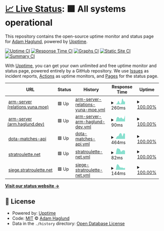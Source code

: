 # [📈 Live Status](https://status.haglund.dev): <!--live status--> **🟩 All systems operational**

This repository contains the open-source uptime monitor and status page for [Adam Haglund](https://status.haglund.dev), powered by [Upptime](https://github.com/upptime/upptime).

[![Uptime CI](https://github.com/BeeeQueue/upptime/workflows/Uptime%20CI/badge.svg)](https://github.com/BeeeQueue/upptime/actions?query=workflow%3A%22Uptime+CI%22)
[![Response Time CI](https://github.com/BeeeQueue/upptime/workflows/Response%20Time%20CI/badge.svg)](https://github.com/BeeeQueue/upptime/actions?query=workflow%3A%22Response+Time+CI%22)
[![Graphs CI](https://github.com/BeeeQueue/upptime/workflows/Graphs%20CI/badge.svg)](https://github.com/BeeeQueue/upptime/actions?query=workflow%3A%22Graphs+CI%22)
[![Static Site CI](https://github.com/BeeeQueue/upptime/workflows/Static%20Site%20CI/badge.svg)](https://github.com/BeeeQueue/upptime/actions?query=workflow%3A%22Static+Site+CI%22)
[![Summary CI](https://github.com/BeeeQueue/upptime/workflows/Summary%20CI/badge.svg)](https://github.com/BeeeQueue/upptime/actions?query=workflow%3A%22Summary+CI%22)

With [Upptime](https://upptime.js.org), you can get your own unlimited and free uptime monitor and status page, powered entirely by a GitHub repository. We use [Issues](https://github.com/BeeeQueue/upptime/issues) as incident reports, [Actions](https://github.com/BeeeQueue/upptime/actions) as uptime monitors, and [Pages](https://status.haglund.dev) for the status page.

<!--start: status pages-->
<!-- This summary is generated by Upptime (https://github.com/upptime/upptime) -->
<!-- Do not edit this manually, your changes will be overwritten -->
<!-- prettier-ignore -->
| URL | Status | History | Response Time | Uptime |
| --- | ------ | ------- | ------------- | ------ |
| <img alt="" src="https://icons.duckduckgo.com/ip3/relations.yuna.moe.ico" height="13"> [arm-server (relations.yuna.moe)](https://relations.yuna.moe/api/ids?id=1337&source=anilist) | 🟩 Up | [arm-server-relations-yuna-moe.yml](https://github.com/BeeeQueue/upptime/commits/HEAD/history/arm-server-relations-yuna-moe.yml) | <details><summary><img alt="Response time graph" src="./graphs/arm-server-relations-yuna-moe/response-time-week.png" height="20"> 260ms</summary><br><a href="https://status.haglund.dev/history/arm-server-relations-yuna-moe"><img alt="Response time 361" src="https://img.shields.io/endpoint?url=https%3A%2F%2Fraw.githubusercontent.com%2FBeeeQueue%2Fupptime%2FHEAD%2Fapi%2Farm-server-relations-yuna-moe%2Fresponse-time.json"></a><br><a href="https://status.haglund.dev/history/arm-server-relations-yuna-moe"><img alt="24-hour response time 257" src="https://img.shields.io/endpoint?url=https%3A%2F%2Fraw.githubusercontent.com%2FBeeeQueue%2Fupptime%2FHEAD%2Fapi%2Farm-server-relations-yuna-moe%2Fresponse-time-day.json"></a><br><a href="https://status.haglund.dev/history/arm-server-relations-yuna-moe"><img alt="7-day response time 260" src="https://img.shields.io/endpoint?url=https%3A%2F%2Fraw.githubusercontent.com%2FBeeeQueue%2Fupptime%2FHEAD%2Fapi%2Farm-server-relations-yuna-moe%2Fresponse-time-week.json"></a><br><a href="https://status.haglund.dev/history/arm-server-relations-yuna-moe"><img alt="30-day response time 221" src="https://img.shields.io/endpoint?url=https%3A%2F%2Fraw.githubusercontent.com%2FBeeeQueue%2Fupptime%2FHEAD%2Fapi%2Farm-server-relations-yuna-moe%2Fresponse-time-month.json"></a><br><a href="https://status.haglund.dev/history/arm-server-relations-yuna-moe"><img alt="1-year response time 345" src="https://img.shields.io/endpoint?url=https%3A%2F%2Fraw.githubusercontent.com%2FBeeeQueue%2Fupptime%2FHEAD%2Fapi%2Farm-server-relations-yuna-moe%2Fresponse-time-year.json"></a></details> | <details><summary><a href="https://status.haglund.dev/history/arm-server-relations-yuna-moe">100.00%</a></summary><a href="https://status.haglund.dev/history/arm-server-relations-yuna-moe"><img alt="All-time uptime 99.98%" src="https://img.shields.io/endpoint?url=https%3A%2F%2Fraw.githubusercontent.com%2FBeeeQueue%2Fupptime%2FHEAD%2Fapi%2Farm-server-relations-yuna-moe%2Fuptime.json"></a><br><a href="https://status.haglund.dev/history/arm-server-relations-yuna-moe"><img alt="24-hour uptime 100.00%" src="https://img.shields.io/endpoint?url=https%3A%2F%2Fraw.githubusercontent.com%2FBeeeQueue%2Fupptime%2FHEAD%2Fapi%2Farm-server-relations-yuna-moe%2Fuptime-day.json"></a><br><a href="https://status.haglund.dev/history/arm-server-relations-yuna-moe"><img alt="7-day uptime 100.00%" src="https://img.shields.io/endpoint?url=https%3A%2F%2Fraw.githubusercontent.com%2FBeeeQueue%2Fupptime%2FHEAD%2Fapi%2Farm-server-relations-yuna-moe%2Fuptime-week.json"></a><br><a href="https://status.haglund.dev/history/arm-server-relations-yuna-moe"><img alt="30-day uptime 100.00%" src="https://img.shields.io/endpoint?url=https%3A%2F%2Fraw.githubusercontent.com%2FBeeeQueue%2Fupptime%2FHEAD%2Fapi%2Farm-server-relations-yuna-moe%2Fuptime-month.json"></a><br><a href="https://status.haglund.dev/history/arm-server-relations-yuna-moe"><img alt="1-year uptime 100.00%" src="https://img.shields.io/endpoint?url=https%3A%2F%2Fraw.githubusercontent.com%2FBeeeQueue%2Fupptime%2FHEAD%2Fapi%2Farm-server-relations-yuna-moe%2Fuptime-year.json"></a></details>
| <img alt="" src="https://icons.duckduckgo.com/ip3/arm.haglund.dev.ico" height="13"> [arm-server (arm.haglund.dev)](https://arm.haglund.dev/api/ids?id=1337&source=anilist) | 🟩 Up | [arm-server-arm-haglund-dev.yml](https://github.com/BeeeQueue/upptime/commits/HEAD/history/arm-server-arm-haglund-dev.yml) | <details><summary><img alt="Response time graph" src="./graphs/arm-server-arm-haglund-dev/response-time-week.png" height="20"> 90ms</summary><br><a href="https://status.haglund.dev/history/arm-server-arm-haglund-dev"><img alt="Response time 292" src="https://img.shields.io/endpoint?url=https%3A%2F%2Fraw.githubusercontent.com%2FBeeeQueue%2Fupptime%2FHEAD%2Fapi%2Farm-server-arm-haglund-dev%2Fresponse-time.json"></a><br><a href="https://status.haglund.dev/history/arm-server-arm-haglund-dev"><img alt="24-hour response time 130" src="https://img.shields.io/endpoint?url=https%3A%2F%2Fraw.githubusercontent.com%2FBeeeQueue%2Fupptime%2FHEAD%2Fapi%2Farm-server-arm-haglund-dev%2Fresponse-time-day.json"></a><br><a href="https://status.haglund.dev/history/arm-server-arm-haglund-dev"><img alt="7-day response time 90" src="https://img.shields.io/endpoint?url=https%3A%2F%2Fraw.githubusercontent.com%2FBeeeQueue%2Fupptime%2FHEAD%2Fapi%2Farm-server-arm-haglund-dev%2Fresponse-time-week.json"></a><br><a href="https://status.haglund.dev/history/arm-server-arm-haglund-dev"><img alt="30-day response time 106" src="https://img.shields.io/endpoint?url=https%3A%2F%2Fraw.githubusercontent.com%2FBeeeQueue%2Fupptime%2FHEAD%2Fapi%2Farm-server-arm-haglund-dev%2Fresponse-time-month.json"></a><br><a href="https://status.haglund.dev/history/arm-server-arm-haglund-dev"><img alt="1-year response time 254" src="https://img.shields.io/endpoint?url=https%3A%2F%2Fraw.githubusercontent.com%2FBeeeQueue%2Fupptime%2FHEAD%2Fapi%2Farm-server-arm-haglund-dev%2Fresponse-time-year.json"></a></details> | <details><summary><a href="https://status.haglund.dev/history/arm-server-arm-haglund-dev">100.00%</a></summary><a href="https://status.haglund.dev/history/arm-server-arm-haglund-dev"><img alt="All-time uptime 99.87%" src="https://img.shields.io/endpoint?url=https%3A%2F%2Fraw.githubusercontent.com%2FBeeeQueue%2Fupptime%2FHEAD%2Fapi%2Farm-server-arm-haglund-dev%2Fuptime.json"></a><br><a href="https://status.haglund.dev/history/arm-server-arm-haglund-dev"><img alt="24-hour uptime 100.00%" src="https://img.shields.io/endpoint?url=https%3A%2F%2Fraw.githubusercontent.com%2FBeeeQueue%2Fupptime%2FHEAD%2Fapi%2Farm-server-arm-haglund-dev%2Fuptime-day.json"></a><br><a href="https://status.haglund.dev/history/arm-server-arm-haglund-dev"><img alt="7-day uptime 100.00%" src="https://img.shields.io/endpoint?url=https%3A%2F%2Fraw.githubusercontent.com%2FBeeeQueue%2Fupptime%2FHEAD%2Fapi%2Farm-server-arm-haglund-dev%2Fuptime-week.json"></a><br><a href="https://status.haglund.dev/history/arm-server-arm-haglund-dev"><img alt="30-day uptime 100.00%" src="https://img.shields.io/endpoint?url=https%3A%2F%2Fraw.githubusercontent.com%2FBeeeQueue%2Fupptime%2FHEAD%2Fapi%2Farm-server-arm-haglund-dev%2Fuptime-month.json"></a><br><a href="https://status.haglund.dev/history/arm-server-arm-haglund-dev"><img alt="1-year uptime 100.00%" src="https://img.shields.io/endpoint?url=https%3A%2F%2Fraw.githubusercontent.com%2FBeeeQueue%2Fupptime%2FHEAD%2Fapi%2Farm-server-arm-haglund-dev%2Fuptime-year.json"></a></details>
| <img alt="" src="https://icons.duckduckgo.com/ip3/dota.haglund.dev.ico" height="13"> [dota-matches-api](https://dota.haglund.dev/v1/matches) | 🟩 Up | [dota-matches-api.yml](https://github.com/BeeeQueue/upptime/commits/HEAD/history/dota-matches-api.yml) | <details><summary><img alt="Response time graph" src="./graphs/dota-matches-api/response-time-week.png" height="20"> 464ms</summary><br><a href="https://status.haglund.dev/history/dota-matches-api"><img alt="Response time 789" src="https://img.shields.io/endpoint?url=https%3A%2F%2Fraw.githubusercontent.com%2FBeeeQueue%2Fupptime%2FHEAD%2Fapi%2Fdota-matches-api%2Fresponse-time.json"></a><br><a href="https://status.haglund.dev/history/dota-matches-api"><img alt="24-hour response time 226" src="https://img.shields.io/endpoint?url=https%3A%2F%2Fraw.githubusercontent.com%2FBeeeQueue%2Fupptime%2FHEAD%2Fapi%2Fdota-matches-api%2Fresponse-time-day.json"></a><br><a href="https://status.haglund.dev/history/dota-matches-api"><img alt="7-day response time 464" src="https://img.shields.io/endpoint?url=https%3A%2F%2Fraw.githubusercontent.com%2FBeeeQueue%2Fupptime%2FHEAD%2Fapi%2Fdota-matches-api%2Fresponse-time-week.json"></a><br><a href="https://status.haglund.dev/history/dota-matches-api"><img alt="30-day response time 467" src="https://img.shields.io/endpoint?url=https%3A%2F%2Fraw.githubusercontent.com%2FBeeeQueue%2Fupptime%2FHEAD%2Fapi%2Fdota-matches-api%2Fresponse-time-month.json"></a><br><a href="https://status.haglund.dev/history/dota-matches-api"><img alt="1-year response time 811" src="https://img.shields.io/endpoint?url=https%3A%2F%2Fraw.githubusercontent.com%2FBeeeQueue%2Fupptime%2FHEAD%2Fapi%2Fdota-matches-api%2Fresponse-time-year.json"></a></details> | <details><summary><a href="https://status.haglund.dev/history/dota-matches-api">100.00%</a></summary><a href="https://status.haglund.dev/history/dota-matches-api"><img alt="All-time uptime 99.85%" src="https://img.shields.io/endpoint?url=https%3A%2F%2Fraw.githubusercontent.com%2FBeeeQueue%2Fupptime%2FHEAD%2Fapi%2Fdota-matches-api%2Fuptime.json"></a><br><a href="https://status.haglund.dev/history/dota-matches-api"><img alt="24-hour uptime 100.00%" src="https://img.shields.io/endpoint?url=https%3A%2F%2Fraw.githubusercontent.com%2FBeeeQueue%2Fupptime%2FHEAD%2Fapi%2Fdota-matches-api%2Fuptime-day.json"></a><br><a href="https://status.haglund.dev/history/dota-matches-api"><img alt="7-day uptime 100.00%" src="https://img.shields.io/endpoint?url=https%3A%2F%2Fraw.githubusercontent.com%2FBeeeQueue%2Fupptime%2FHEAD%2Fapi%2Fdota-matches-api%2Fuptime-week.json"></a><br><a href="https://status.haglund.dev/history/dota-matches-api"><img alt="30-day uptime 100.00%" src="https://img.shields.io/endpoint?url=https%3A%2F%2Fraw.githubusercontent.com%2FBeeeQueue%2Fupptime%2FHEAD%2Fapi%2Fdota-matches-api%2Fuptime-month.json"></a><br><a href="https://status.haglund.dev/history/dota-matches-api"><img alt="1-year uptime 99.94%" src="https://img.shields.io/endpoint?url=https%3A%2F%2Fraw.githubusercontent.com%2FBeeeQueue%2Fupptime%2FHEAD%2Fapi%2Fdota-matches-api%2Fuptime-year.json"></a></details>
| <img alt="" src="https://icons.duckduckgo.com/ip3/stratroulette.net.ico" height="13"> [stratroulette.net](https://stratroulette.net) | 🟩 Up | [stratroulette-net.yml](https://github.com/BeeeQueue/upptime/commits/HEAD/history/stratroulette-net.yml) | <details><summary><img alt="Response time graph" src="./graphs/stratroulette-net/response-time-week.png" height="20"> 82ms</summary><br><a href="https://status.haglund.dev/history/stratroulette-net"><img alt="Response time 113" src="https://img.shields.io/endpoint?url=https%3A%2F%2Fraw.githubusercontent.com%2FBeeeQueue%2Fupptime%2FHEAD%2Fapi%2Fstratroulette-net%2Fresponse-time.json"></a><br><a href="https://status.haglund.dev/history/stratroulette-net"><img alt="24-hour response time 44" src="https://img.shields.io/endpoint?url=https%3A%2F%2Fraw.githubusercontent.com%2FBeeeQueue%2Fupptime%2FHEAD%2Fapi%2Fstratroulette-net%2Fresponse-time-day.json"></a><br><a href="https://status.haglund.dev/history/stratroulette-net"><img alt="7-day response time 82" src="https://img.shields.io/endpoint?url=https%3A%2F%2Fraw.githubusercontent.com%2FBeeeQueue%2Fupptime%2FHEAD%2Fapi%2Fstratroulette-net%2Fresponse-time-week.json"></a><br><a href="https://status.haglund.dev/history/stratroulette-net"><img alt="30-day response time 119" src="https://img.shields.io/endpoint?url=https%3A%2F%2Fraw.githubusercontent.com%2FBeeeQueue%2Fupptime%2FHEAD%2Fapi%2Fstratroulette-net%2Fresponse-time-month.json"></a><br><a href="https://status.haglund.dev/history/stratroulette-net"><img alt="1-year response time 116" src="https://img.shields.io/endpoint?url=https%3A%2F%2Fraw.githubusercontent.com%2FBeeeQueue%2Fupptime%2FHEAD%2Fapi%2Fstratroulette-net%2Fresponse-time-year.json"></a></details> | <details><summary><a href="https://status.haglund.dev/history/stratroulette-net">100.00%</a></summary><a href="https://status.haglund.dev/history/stratroulette-net"><img alt="All-time uptime 100.00%" src="https://img.shields.io/endpoint?url=https%3A%2F%2Fraw.githubusercontent.com%2FBeeeQueue%2Fupptime%2FHEAD%2Fapi%2Fstratroulette-net%2Fuptime.json"></a><br><a href="https://status.haglund.dev/history/stratroulette-net"><img alt="24-hour uptime 100.00%" src="https://img.shields.io/endpoint?url=https%3A%2F%2Fraw.githubusercontent.com%2FBeeeQueue%2Fupptime%2FHEAD%2Fapi%2Fstratroulette-net%2Fuptime-day.json"></a><br><a href="https://status.haglund.dev/history/stratroulette-net"><img alt="7-day uptime 100.00%" src="https://img.shields.io/endpoint?url=https%3A%2F%2Fraw.githubusercontent.com%2FBeeeQueue%2Fupptime%2FHEAD%2Fapi%2Fstratroulette-net%2Fuptime-week.json"></a><br><a href="https://status.haglund.dev/history/stratroulette-net"><img alt="30-day uptime 100.00%" src="https://img.shields.io/endpoint?url=https%3A%2F%2Fraw.githubusercontent.com%2FBeeeQueue%2Fupptime%2FHEAD%2Fapi%2Fstratroulette-net%2Fuptime-month.json"></a><br><a href="https://status.haglund.dev/history/stratroulette-net"><img alt="1-year uptime 100.00%" src="https://img.shields.io/endpoint?url=https%3A%2F%2Fraw.githubusercontent.com%2FBeeeQueue%2Fupptime%2FHEAD%2Fapi%2Fstratroulette-net%2Fuptime-year.json"></a></details>
| <img alt="" src="https://icons.duckduckgo.com/ip3/siege.stratroulette.net.ico" height="13"> [siege.stratroulette.net](https://siege.stratroulette.net/graphql?query=%7Bstrat(shortId%3A2)%7BshortId%7D%7D) | 🟩 Up | [siege-stratroulette-net.yml](https://github.com/BeeeQueue/upptime/commits/HEAD/history/siege-stratroulette-net.yml) | <details><summary><img alt="Response time graph" src="./graphs/siege-stratroulette-net/response-time-week.png" height="20"> 144ms</summary><br><a href="https://status.haglund.dev/history/siege-stratroulette-net"><img alt="Response time 517" src="https://img.shields.io/endpoint?url=https%3A%2F%2Fraw.githubusercontent.com%2FBeeeQueue%2Fupptime%2FHEAD%2Fapi%2Fsiege-stratroulette-net%2Fresponse-time.json"></a><br><a href="https://status.haglund.dev/history/siege-stratroulette-net"><img alt="24-hour response time 147" src="https://img.shields.io/endpoint?url=https%3A%2F%2Fraw.githubusercontent.com%2FBeeeQueue%2Fupptime%2FHEAD%2Fapi%2Fsiege-stratroulette-net%2Fresponse-time-day.json"></a><br><a href="https://status.haglund.dev/history/siege-stratroulette-net"><img alt="7-day response time 144" src="https://img.shields.io/endpoint?url=https%3A%2F%2Fraw.githubusercontent.com%2FBeeeQueue%2Fupptime%2FHEAD%2Fapi%2Fsiege-stratroulette-net%2Fresponse-time-week.json"></a><br><a href="https://status.haglund.dev/history/siege-stratroulette-net"><img alt="30-day response time 245" src="https://img.shields.io/endpoint?url=https%3A%2F%2Fraw.githubusercontent.com%2FBeeeQueue%2Fupptime%2FHEAD%2Fapi%2Fsiege-stratroulette-net%2Fresponse-time-month.json"></a><br><a href="https://status.haglund.dev/history/siege-stratroulette-net"><img alt="1-year response time 563" src="https://img.shields.io/endpoint?url=https%3A%2F%2Fraw.githubusercontent.com%2FBeeeQueue%2Fupptime%2FHEAD%2Fapi%2Fsiege-stratroulette-net%2Fresponse-time-year.json"></a></details> | <details><summary><a href="https://status.haglund.dev/history/siege-stratroulette-net">100.00%</a></summary><a href="https://status.haglund.dev/history/siege-stratroulette-net"><img alt="All-time uptime 99.38%" src="https://img.shields.io/endpoint?url=https%3A%2F%2Fraw.githubusercontent.com%2FBeeeQueue%2Fupptime%2FHEAD%2Fapi%2Fsiege-stratroulette-net%2Fuptime.json"></a><br><a href="https://status.haglund.dev/history/siege-stratroulette-net"><img alt="24-hour uptime 100.00%" src="https://img.shields.io/endpoint?url=https%3A%2F%2Fraw.githubusercontent.com%2FBeeeQueue%2Fupptime%2FHEAD%2Fapi%2Fsiege-stratroulette-net%2Fuptime-day.json"></a><br><a href="https://status.haglund.dev/history/siege-stratroulette-net"><img alt="7-day uptime 100.00%" src="https://img.shields.io/endpoint?url=https%3A%2F%2Fraw.githubusercontent.com%2FBeeeQueue%2Fupptime%2FHEAD%2Fapi%2Fsiege-stratroulette-net%2Fuptime-week.json"></a><br><a href="https://status.haglund.dev/history/siege-stratroulette-net"><img alt="30-day uptime 100.00%" src="https://img.shields.io/endpoint?url=https%3A%2F%2Fraw.githubusercontent.com%2FBeeeQueue%2Fupptime%2FHEAD%2Fapi%2Fsiege-stratroulette-net%2Fuptime-month.json"></a><br><a href="https://status.haglund.dev/history/siege-stratroulette-net"><img alt="1-year uptime 99.74%" src="https://img.shields.io/endpoint?url=https%3A%2F%2Fraw.githubusercontent.com%2FBeeeQueue%2Fupptime%2FHEAD%2Fapi%2Fsiege-stratroulette-net%2Fuptime-year.json"></a></details>

<!--end: status pages-->

[**Visit our status website →**](https://status.haglund.dev)

## 📄 License

- Powered by: [Upptime](https://github.com/upptime/upptime)
- Code: [MIT](./LICENSE) © [Adam Haglund](https://status.haglund.dev)
- Data in the `./history` directory: [Open Database License](https://opendatacommons.org/licenses/odbl/1-0/)
